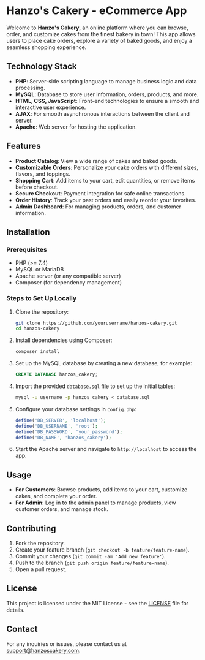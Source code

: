 # Hanzo's Cakery - eCommerce App

Welcome to **Hanzo's Cakery**, an online platform where you can browse, order, and customize cakes from the finest bakery in town! This app allows users to place cake orders, explore a variety of baked goods, and enjoy a seamless shopping experience. 

## Technology Stack

- **PHP**: Server-side scripting language to manage business logic and data processing.
- **MySQL**: Database to store user information, orders, products, and more.
- **HTML, CSS, JavaScript**: Front-end technologies to ensure a smooth and interactive user experience.
- **AJAX**: For smooth asynchronous interactions between the client and server.
- **Apache**: Web server for hosting the application.

## Features

- **Product Catalog**: View a wide range of cakes and baked goods.
- **Customizable Orders**: Personalize your cake orders with different sizes, flavors, and toppings.
- **Shopping Cart**: Add items to your cart, edit quantities, or remove items before checkout.
- **Secure Checkout**: Payment integration for safe online transactions.
- **Order History**: Track your past orders and easily reorder your favorites.
- **Admin Dashboard**: For managing products, orders, and customer information.
  
## Installation

### Prerequisites

- PHP (>= 7.4)
- MySQL or MariaDB
- Apache server (or any compatible server)
- Composer (for dependency management)
  
### Steps to Set Up Locally

1. Clone the repository:

    ```bash
    git clone https://github.com/yourusername/hanzos-cakery.git
    cd hanzos-cakery
    ```

2. Install dependencies using Composer:

    ```bash
    composer install
    ```

3. Set up the MySQL database by creating a new database, for example:

    ```sql
    CREATE DATABASE hanzos_cakery;
    ```

4. Import the provided `database.sql` file to set up the initial tables:

    ```bash
    mysql -u username -p hanzos_cakery < database.sql
    ```

5. Configure your database settings in `config.php`:

    ```php
    define('DB_SERVER', 'localhost');
    define('DB_USERNAME', 'root');
    define('DB_PASSWORD', 'your_password');
    define('DB_NAME', 'hanzos_cakery');
    ```

6. Start the Apache server and navigate to `http://localhost` to access the app.

## Usage

- **For Customers**: Browse products, add items to your cart, customize cakes, and complete your order.
- **For Admin**: Log in to the admin panel to manage products, view customer orders, and manage stock.

## Contributing

1. Fork the repository.
2. Create your feature branch (`git checkout -b feature/feature-name`).
3. Commit your changes (`git commit -am 'Add new feature'`).
4. Push to the branch (`git push origin feature/feature-name`).
5. Open a pull request.

## License

This project is licensed under the MIT License - see the [LICENSE](LICENSE) file for details.

## Contact

For any inquiries or issues, please contact us at [support@hanzoscakery.com](mailto:support@hanzoscakery.com).

